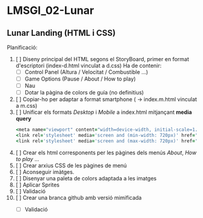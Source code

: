 # LMSGI_02-Lunar
## Lunar Landing (HTML i CSS)

Planificació:
1. [ ] Diseny principal del HTML segons el StoryBoard, primer en format d'escriptori (index-d.html vinculat a d.css)
    Ha de contenir:
    - [ ] Control Panel (Altura / Velocitat / Combustible ...)
    - [ ] Game Options (Pause / About / How to play)
    - [ ] Nau
    - [ ] Dotar la pàgina de colors de guía (no definitius)
1. [ ] Copiar-ho per adaptar a format smartphone ( -> index.m.html vinculat a m.css)
1. [ ] Unificar els formats *Desktop* i *Mobile* a index.html mitjançant **media query**
    ```ruby  
    <meta name="viewport" content="width=device-width, initial-scale=1.0">
    <link rel='stylesheet' media='screen and (min-width: 720px)' href='css/d.css'>
    <link rel='stylesheet' media='screen and (max-width: 720px)' href='css/m.css'>
    ```
1. [ ] Crear els html corresponents per les pàgines dels menús *About*, *How to play* ...
1. [ ] Crear arxius CSS de les pàgines de menú
1. [ ] Aconseguir imàtges.
1. [ ] Disenyar una paleta de colors adaptada a les imatges
1. [ ] Aplicar Sprites
1. [ ] Validació
1. [ ] Crear una branca github amb versió mimificada
    - [ ] Validació


